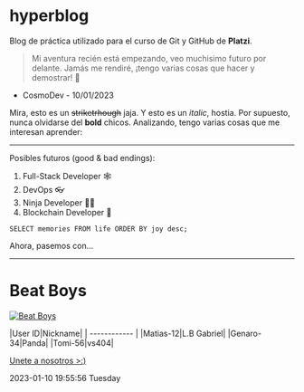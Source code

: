 # hyperblog
Blog de práctica utilizado para el curso de Git y GitHub de **Platzi**.
> Mi aventura recién está empezando, veo muchisimo futuro por delante. Jamás me rendiré, ¡tengo varias cosas que hacer y demostrar! 🤠
- CosmoDev - 10/01/2023

Mira, esto es un ~~striketrhough~~ jaja. Y esto es un *italic*, hostia. Por supuesto, nunca olvidarse del **bold** chicos. Analizando, tengo varias cosas que me interesan aprender:

------------
Posibles futuros (good & bad endings):
1. Full-Stack Developer 🕸
2. DevOps 👓
3. Ninja Developer 🐱‍👤
4. Blockchain Developer 🔗

`SELECT memories FROM life ORDER BY joy desc;`

Ahora, pasemos con...

------------

# Beat Boys
[![Beat Boys](https://i.imgur.com/yIKkQlE.png "Beat Boys")](https://i.imgur.com/yIKkQlE.png "Beat Boys")

|User ID|Nickname|
| ------------ |
|Matias-12|L.B Gabriel|
|Genaro-34|Panda|
|Tomi-56|vs404|

[Unete a nosotros >:)](http://discord.gg/44YkqvF4Fb "## Unete >:)")

2023-01-10 19:55:56 Tuesday